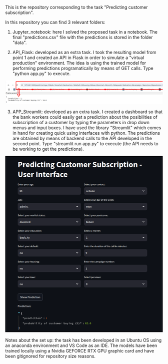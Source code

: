 This is the repository corresponding to the task "Predicting customer subscription".

In this repository you can find 3 relevant folders:

1) Jupyter_notebook: here I solved the proposed task in a notebook. The final "predictions.csv" file with the predictions is stored in the folder "data".

2) API_Flask: developed as an extra task. I took the resulting model from point 1 and created an API in Flask in order to simulate a "virtual production" environment. The idea is using the trained model for performing predictions programatically by means of GET calls. Type "python app.py" to execute.

![Image1](pictures/api_capture.png)

3) APP_Streamlit: developed as an extra task. I created a dashboard so that the bank workers could easily get a prediction about the posibilities of subscription of a customer by typing the parameters in drop down menus and input boxes. I have used the library "Streamlit" which comes in hand for creating quick using interfaces with python. The predictions are obtained by means of backend calls to the API developed in the second point. Type "streamlit run app.py" to execute (the API needs to be working to get the predictions).

![Image2](pictures/streamlit_dashboard.png)



Notes about the set up: the task has been developed in an Ubuntu OS using an anaconda environment and VS Code as an IDE. The models have been trained locally using a Nvidia GEFORCE RTX GPU graphic card and have been gitignored for repository size reasons.